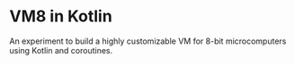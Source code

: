 # VM8 in Kotlin

An experiment to build a highly customizable VM for 8-bit microcomputers using Kotlin and coroutines.

